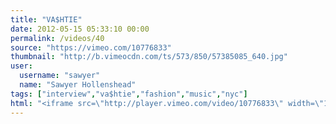 ```yaml
---
title: "VA$HTIE"
date: 2012-05-15 05:33:10 00:00
permalink: /videos/40
source: "https://vimeo.com/10776833"
thumbnail: "http://b.vimeocdn.com/ts/573/850/57385085_640.jpg"
user:
  username: "sawyer"
  name: "Sawyer Hollenshead"
tags: ["interview","va$htie","fashion","music","nyc"]
html: "<iframe src=\"http://player.vimeo.com/video/10776833\" width=\"1280\" height=\"720\" frameborder=\"0\" webkitAllowFullScreen mozallowfullscreen allowFullScreen></iframe>"
---
```


